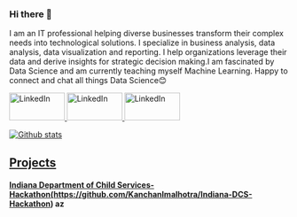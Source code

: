 ### Hi there 👋
I am an IT professional helping diverse businesses transform their complex needs into technological solutions. I specialize in business analysis, data analysis, data visualization and reporting. I help organizations leverage their data and derive insights for strategic decision making.I am fascinated by Data Science and am currently teaching myself Machine Learning. Happy to connect and chat all things Data Science😊

<a href="https://www.linkedin.com/in/kanchanmalhotra/" target="_blank"><img alt="LinkedIn" width="100" height="50" src="https://1000logos.net/wp-content/uploads/2017/03/Linkedin-Logo-500x313.png" />
<a href="https://www.linkedin.com/in/kanchanmalhotra/" target="_blank"><img alt="LinkedIn" width="100" height="50" src="https://1000logos.net/wp-content/uploads/2017/03/Linkedin-Logo-500x313.png" />
<a href="https://www.linkedin.com/in/kanchanmalhotra/" target="_blank"><img alt="LinkedIn" width="100" height="50" src="https://1000logos.net/wp-content/uploads/2017/03/Linkedin-Logo-500x313.png" />

![Github stats](https://github-readme-stats.vercel.app/api?username=Kanchanlmalhotra)

## Projects
#### Indiana Department of Child Services- Hackathon(https://github.com/Kanchanlmalhotra/Indiana-DCS-Hackathon) az

<!--
**Kanchanlmalhotra/Kanchanlmalhotra** is a ✨ _special_ ✨ repository because its `README.md` (this file) appears on your GitHub profile.

Here are some ideas to get you started:

- 🔭 I’m currently working on ...
- 🌱 I’m currently learning ...
- 👯 I’m looking to collaborate on ...
- 🤔 I’m looking for help with ...
- 💬 Ask me about ...
- 📫 How to reach me: ...
- 😄 Pronouns: ...
- ⚡ Fun fact: ...
-->
